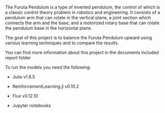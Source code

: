 The Furuta Pendulum is a type of inverted pendulum, the control of which is a classic control theory problem in robotics and engineering. It consists of a pendulum arm that can rotate in the vertical plane, a joint section which connects the arm and the base, and a motorized rotary base that can rotate the pendulum base in the horizontal plane.

The goal of this project is to balance the Furuta Pendulum upward using various learning techniques and to compare the results.

You can find more information about this project in the documents included report folder

To run the models you need the following:

- Julia v1.8.5

- ReinforcementLearning.jl v0.10.2

- Flux v0.12.10

- Jupyter notebooks